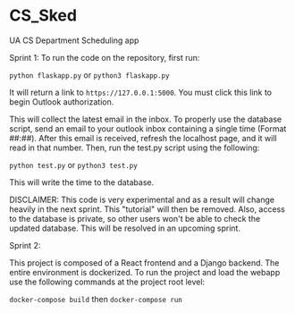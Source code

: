 # CS_Sked
UA CS Department Scheduling app

Sprint 1: To run the code on the repository, first run:

`python flaskapp.py` or `python3 flaskapp.py`

It will return a link to `https://127.0.0.1:5000`. You must click this link to 
begin Outlook authorization. 

This will collect the latest email in the inbox. To properly use the database
script, send an email to your outlook inbox containing a single time 
(Format \#\#:\#\#). After this email is received, refresh the localhost page, 
and it will read in that number. Then, run the test.py script using the following:

`python test.py` or `python3 test.py`

This will write the time to the database.

DISCLAIMER: This code is very experimental and as a result will change heavily 
in the next sprint. This "tutorial" will then be removed. Also, access to the 
database is private, so other users won't be able to check the updated database. 
This will be resolved in an upcoming sprint.

Sprint 2:

This project is composed of a React frontend and a Django backend. The entire
environment is dockerized. To run the project and load the webapp use the
following commands at the project root level:

`docker-compose build` then `docker-compose run`
